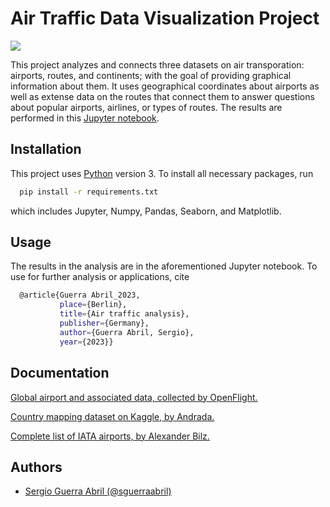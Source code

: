# Air Traffic Data Visualization Project

![](https://t3.ftcdn.net/jpg/03/20/38/76/360_F_320387613_OQ2UKxdtvfIKdCBxwLSh1lQAZoULKmyZ.jpg)

This project analyzes and connects three datasets on air transporation: airports, routes, and continents; with the goal of providing graphical information about them. It uses geographical coordinates about airports as well as extense data on the routes that connect them to answer questions about popular airports, airlines, or types of routes. The results are performed in this [Jupyter notebook](https://github.com/sguerraabril/air_traffic/blob/main/Air%20Traffic%20Visualization.ipynb).








## Installation

This project uses [Python](https://www.python.org/) version 3. To install all necessary packages, run

```bash
  pip install -r requirements.txt
```

which includes Jupyter, Numpy, Pandas, Seaborn, and Matplotlib.
## Usage

The results in the analysis are in the aforementioned Jupyter notebook. To use for further analysis or applications, cite 

```bash
  @article{Guerra Abril_2023, 
           place={Berlin}, 
           title={Air traffic analysis}, 
           publisher={Germany}, 
           author={Guerra Abril, Sergio}, 
           year={2023}} 
```


## Documentation

[Global airport and associated data, collected by OpenFlight.](https://data.world/tylerudite/airports-airlines-and-routes)

[Country mapping dataset on Kaggle, by Andrada.](https://www.kaggle.com/datasets/andradaolteanu/country-mapping-iso-continent-region/code)

[Complete list of IATA airports, by Alexander Bilz.](https://github.com/lxndrblz/Airports)







## Authors

- [Sergio Guerra Abril (@sguerraabril)](https://www.github.com/sguerraabril)

